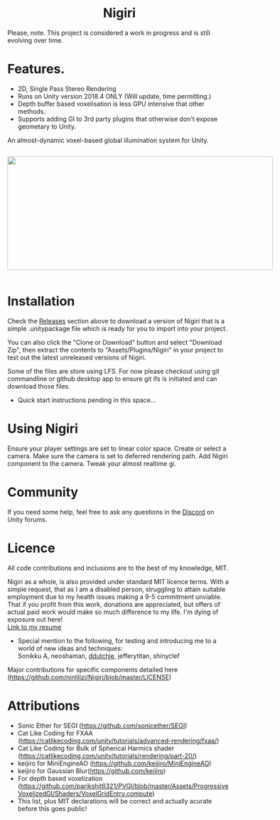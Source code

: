 <h1 align=center>Nigiri</h1>

Please, note. This project is considered a work in progress and is still evolving over time.

# Features.
* 2D, Single Pass Stereo Rendering
* Runs on Unity version 2018.4 ONLY (Will update, time permitting.)
* Depth buffer based voxelisation is less GPU intensive that other methods.
* Supports adding GI to 3rd party plugins that otherwise don't expose geometary to Unity.

An almost-dynamic voxel-based global illumination system for Unity.

<p align="center" style="display: inline-block;">
  <img height="256px" width="597px" src="https://i.imgur.com/qZMa7px.jpg">
</p>

# Installation
Check the [Releases](https://github.com/ninlilizi/Nigiri/releases) section above to download a version of Nigiri that is a simple .unitypackage file which is ready for you to import into your project. 

You can also click the "Clone or Download" button and select "Download Zip", then extract the contents to "Assets/Plugins/Nigiri" in your project to test out the latest unreleased versions of Nigiri.

Some of the files are store using LFS. For now please checkout using git commandline or github desktop app to ensure git lfs is initiated and can download those files.


* Quick start instructions pending in this space...


# Using Nigiri
Ensure your player settings are set to linear color space. 
Create or select a camera. Make sure the camera is set to deferred rendering path.
Add Nigiri component to the camera.
Tweak your almost realtime gi.


# Community
If you need some help, feel free to ask any questions in the [Discord](https://discord.gg/QQspUgm) on Unity forums.

# Licence
All code contributions and inclusions are to the best of my knowledge, MIT.

Nigiri as a whole, is also provided under standard MIT licence terms. With a simple request, that as I am a disabled person, struggling to attain suitable employment due to my health issues making a 9-5 commitment unviable. That if you profit from this work, donations are appreciated, but offers of actual paid work would make so much difference to my life. I'm dying of exposure out here!</br>
[Link to my resume](https://nkli.net/Files/Abigail%20Hocking%20-%20Resume.pdf)</br>

* Special mention to the following, for testing and introducing me to a world of new ideas and techniques:</br>
Sonikku A, neoshaman, [ddutchie](https://github.com/ddutchie), jefferytitan, shinyclef

Major contributions for specific components detailed here (https://github.com/ninlilizi/Nigiri/blob/master/LICENSE)</br>


# Attributions
* Sonic Ether for SEGI (https://github.com/sonicether/SEGI)<br>
* Cat Like Coding for FXAA (https://catlikecoding.com/unity/tutorials/advanced-rendering/fxaa/)<br>
* Cat Like Coding for Bulk of Spherical Harmics shader (https://catlikecoding.com/unity/tutorials/rendering/part-20/)<br>
* keijiro for MiniEngineAO (https://github.com/keijiro/MiniEngineAO)<br>
* keijiro for Gaussian Blur(https://github.com/keijiro)
* For depth based voxelization (https://github.com/parikshit6321/PVGI/blob/master/Assets/ProgressiveVoxelizedGI/Shaders/VoxelGridEntry.compute)
* This list, plus MIT declarations will be correct and actually acurate before this goes public!
